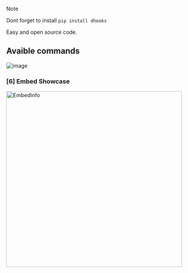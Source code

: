 > [!NOTE]
> Dont forget to install `pip install dhooks`

Easy and open source code.

## Avaible commands

![image](https://github.com/user-attachments/assets/41bc7e15-de69-41ad-b9f8-b88d663ae009)

### [6] Embed Showcase

<img width="466" alt="EmbedInfo" src="https://github.com/user-attachments/assets/6e36f265-5051-47fd-b723-54bcc77669c4">
